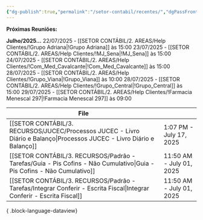 ```yaml
---
{"dg-publish":true,"permalink":"/setor-contabil/recentes/","dgPassFrontmatter":true,"created":"2025-07-14T17:35:31.415-03:00","updated":"2025-07-22T15:03:53.912-03:00"}
---
```


**Próximas Reuniões:**


**Julho/2025...**
22/07/2025 - [[SETOR CONTÁBIL/2. AREAS/Help Clientes/!Grupo Adriana\|!Grupo Adriana]] às 15:00
23/07/2025 - [[SETOR CONTÁBIL/2. AREAS/Help Clientes/!MJ_Sena\|!MJ_Sena]] às 15:00
24/07/2025 - [[SETOR CONTÁBIL/2. AREAS/Help Clientes/!Com_Med_Cavalcante\|!Com_Med_Cavalcante]] às 15:00
28/07/2025 - [[SETOR CONTÁBIL/2. AREAS/Help Clientes/!Grupo_Viana\|!Grupo_Viana]] às 10:00
28/07/2025 - [[SETOR CONTÁBIL/2. AREAS/Help Clientes/!Grupo_Central\|!Grupo_Central]] às 15:00
29/07/2025 - [[SETOR CONTÁBIL/2. AREAS/Help Clientes/!Farmacia Menescal 297\|!Farmacia Menescal 297]] às 09:00


| File                                                                                                                       |                          |
| -------------------------------------------------------------------------------------------------------------------------- | ------------------------ |
| [[SETOR CONTÁBIL/3. RECURSOS/JUCEC/Processos JUCEC - Livro Diário e Balanço\|Processos JUCEC - Livro Diário e Balanço]] | 1:07 PM - July 17, 2025  |
| [[SETOR CONTÁBIL/3. RECURSOS/Padrão - Tarefas/Guia - Pis Cofins - Não Cumulativo\|Guia - Pis Cofins - Não Cumulativo]]  | 11:50 AM - July 01, 2025 |
| [[SETOR CONTÁBIL/3. RECURSOS/Padrão - Tarefas/Integrar Conferir - Escrita Fiscal\|Integrar Conferir - Escrita Fiscal]]  | 11:50 AM - July 01, 2025 |

{ .block-language-dataview}








